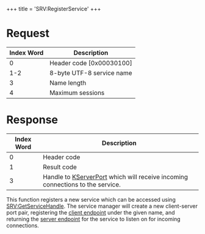 +++
title = 'SRV:RegisterService'
+++

# Request

| Index Word | Description                |
|------------|----------------------------|
| 0          | Header code \[0x00030100\] |
| 1-2        | 8-byte UTF-8 service name  |
| 3          | Name length                |
| 4          | Maximum sessions           |

# Response

| Index Word | Description                                                                                             |
|------------|---------------------------------------------------------------------------------------------------------|
| 0          | Header code                                                                                             |
| 1          | Result code                                                                                             |
| 3          | Handle to [KServerPort](KServerPort "wikilink") which will receive incoming connections to the service. |

This function registers a new service which can be accessed using
[SRV:GetServiceHandle](SRV:GetServiceHandle "wikilink"). The service
manager will create a new client-server port pair, registering the
[client endpoint](KPort "wikilink") under the given name, and returning
the [server endpoint](KServerPort "wikilink") for the service to listen
on for incoming connections.